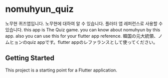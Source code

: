 # nomuhyun_quiz

노무현 퀴즈앱입니다. 노무현에 대하여 알 수 있습니다. 플러터 앱 레퍼런스로 사용할 수 있습니다.
this app is The Quiz game. you can know about nomuhyun by this app. also you can use this for your flutter app reference.
韓国の元大統領、ノムヒョンのquiz appです。flutter appのレファランスとして使ってください。
## Getting Started

This project is a starting point for a Flutter application.


